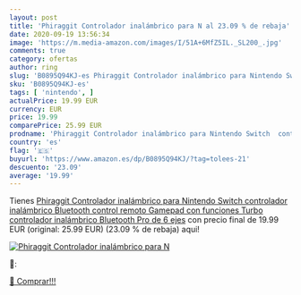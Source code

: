 ```yaml
---
layout: post
title: 'Phiraggit Controlador inalámbrico para N al 23.09 % de rebaja'
date: 2020-09-19 13:56:34
image: 'https://m.media-amazon.com/images/I/51A+6MfZ5IL._SL200_.jpg'
comments: true
category: ofertas
author: ring
slug: 'B0895Q94KJ-es Phiraggit Controlador inalámbrico para Nintendo Switch...'
sku: 'B0895Q94KJ-es'
tags: [ 'nintendo', ]
actualPrice: 19.99 EUR
currency: EUR
price: 19.99
comparePrice: 25.99 EUR
prodname: 'Phiraggit Controlador inalámbrico para Nintendo Switch  controlador inalámbrico Bluetooth  control remoto Gamepad con funciones Turbo  controlador inalámbrico Bluetooth Pro de 6 ejes'
country: 'es'
flag: '🇪🇸'
buyurl: 'https://www.amazon.es/dp/B0895Q94KJ/?tag=tolees-21'
descuento: '23.09'
average: '19.99'
---
```


Tienes [Phiraggit Controlador inalámbrico para Nintendo Switch  controlador inalámbrico Bluetooth  control remoto Gamepad con funciones Turbo  controlador inalámbrico Bluetooth Pro de 6 ejes](https://www.amazon.es/dp/B0895Q94KJ/?tag=tolees-21) con precio final de  19.99 EUR (original: 25.99 EUR) (23.09 %  de rebaja) aqui!

[![Phiraggit Controlador inalámbrico para N](https://m.media-amazon.com/images/I/51A+6MfZ5IL._SL200_.jpg)](https://www.amazon.es/dp/B0895Q94KJ/?tag=tolees-21)

🔎:


[🛒 Comprar!!!](https://www.amazon.es/dp/B0895Q94KJ/?tag=tolees-21)
